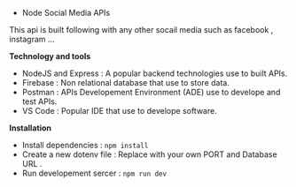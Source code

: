 + Node Social Media APIs

This api is built following with any other socail media such as facebook , instagram ... 

__Technology and tools__
- NodeJS and Express : A popular backend technologies use to built APIs.
- Firebase : Non relational database that use to store data.
- Postman : APIs Developement Environment (ADE) use to develope and test APIs.
- VS Code : Popular IDE that use to develope software.

__Installation__
- Install dependencies : ```npm install```
- Create a new dotenv file : Replace with your own PORT and Database URL .
- Run developement sercer : ```npm run dev```
